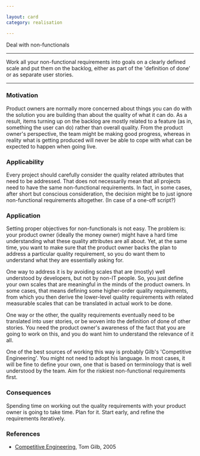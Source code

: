 ```yaml
---

layout: card
category: realisation

---
```


Deal with non-functionals

---

Work all your non-functional requirements into goals on a clearly defined scale
and put them on the backlog, either as part of the 'definition of done' or as
separate user stories.

---

### Motivation

Product owners are normally more concerned about things you can do with the solution you are building than about the quality of what it can do. As a result, items turning up on the backlog are mostly related to a feature (as in, something the user can do) rather than overall quality. From the product owner's perspective, the team might be making good progress, whereas in reality what is getting produced will never be able to cope with what can be expected to happen when going live.

### Applicability

Every project should carefully consider the quality related attributes that need to be addressed. That does not necessarily mean that all projects need to have the same non-functional requirements. In fact, in some cases, after short but conscious consideration, the decision might be to just ignore non-functional requirements altogether. (In case of a one-off script?)

### Application

Setting proper objectives for non-functionals is not easy. The problem is: your product owner (ideally the money owner) might have a hard time understanding what these quality attributes are all about. Yet, at the same time, you want to make sure that the product owner backs the plan to address a particular quality requirement, so you do want them to understand what they are essentially asking for.

One way to address it is by avoiding scales that are (mostly) well understood by developers, but not by non-IT people. So, you just define your own scales that are meaningful in the minds of the product owners. In some cases, that means defining some higher-order quality requirements, from which you then derive the lower-level quality requirements with related measurable scales that can be translated in actual work to be done.

One way or the other, the quality requirements eventually need to be translated into user stories, or be woven into the definition of done of other stories. You need the product owner's awareness of the fact that you are going to work on this, and you do want him to understand the relevance of it all.

One of the best sources of working this way is probably Gilb's 'Competitive Engineering'. You might not need to adopt his language. In most cases, it will be fine to define your own, one that is based on terminology that is well understood by the team. Aim for the riskiest non-functional requirements first.

### Consequences

Spending time on working out the quality requirements with your product owner is going to take time. Plan for it. Start early, and refine the requirements iteratively.

### References

* [Competitive Engineering](http://books.google.nl/books?id=ejxQF60xVV0C&dq=competitive+engineering&printsec=frontcover&source=bn&hl=nl&ei=UMSATPmeF4L_Ocq-rNIJ&sa=X&oi=book_result&ct=result&resnum=4&ved=0CDAQ6AEwAw#v=onepage&q&f=false), Tom Gilb, 2005

